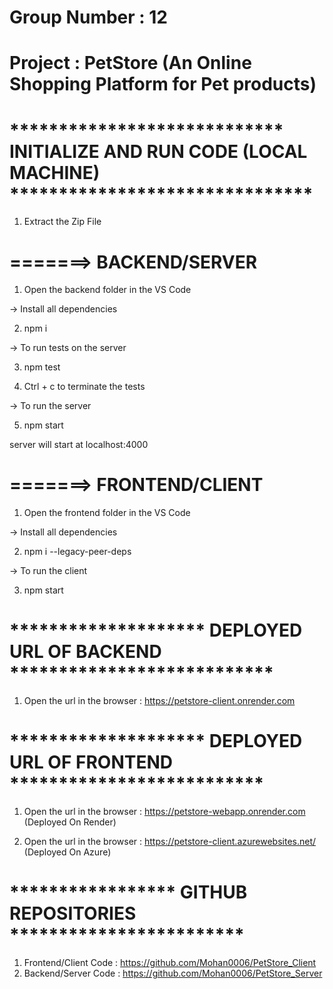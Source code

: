 # Group Number : 12
# Project      : PetStore (An Online Shopping Platform for Pet products)


# **************************** INITIALIZE AND RUN CODE (LOCAL MACHINE)  *******************************  

1. Extract the Zip File 

# =======> BACKEND/SERVER

1. Open the backend folder in the VS Code

-> Install all dependencies

2. npm i

-> To run tests on the server

3. npm test

4. Ctrl + c to terminate the tests

-> To run the server 

5. npm start 

server will start at localhost:4000

# =======> FRONTEND/CLIENT

1. Open the frontend folder in the VS Code

-> Install all dependencies

2. npm i --legacy-peer-deps

-> To run the client

3. npm start 


# ******************** DEPLOYED URL OF BACKEND ***************************
 
  1. Open the url in the browser : https://petstore-client.onrender.com

# ******************** DEPLOYED URL OF FRONTEND **************************

  1. Open the url in the browser : https://petstore-webapp.onrender.com (Deployed On Render)
  
  2. Open the url in the browser : https://petstore-client.azurewebsites.net/ (Deployed On Azure)


# ***************** GITHUB REPOSITORIES ************************

1. Frontend/Client Code : https://github.com/Mohan0006/PetStore_Client
2. Backend/Server Code  : https://github.com/Mohan0006/PetStore_Server
